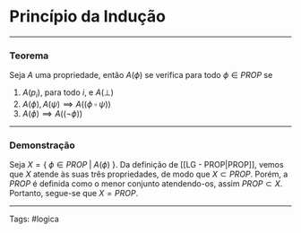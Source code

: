 # Princípio da Indução

---

### Teorema

Seja $A$ uma propriedade, então $A(\phi)$ se verifica para todo $\phi \in PROP$ se

1. $A(p_i)$, para todo $i$, e $A(\perp)$
2. $A(\phi), A(\psi) \implies A((\phi \;\square\; \psi))$
3. $A(\phi) \implies A((\neg \phi))$

---

### Demonstração

Seja $X = \{\; \phi \in PROP \;|\; A(\phi) \;\}$. Da definição de [[LG - PROP|PROP]], vemos que $X$  atende às suas três propriedades, de modo que $X \subset PROP$. Porém, a $PROP$ é definida como o menor conjunto atendendo-os, assim $PROP \subset X$. Portanto, segue-se que $X = PROP$.

---

Tags: #logica 